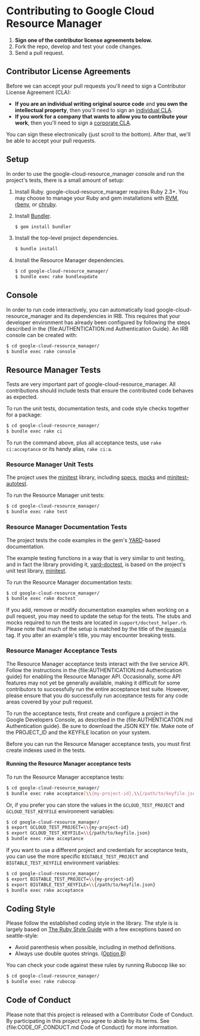 # Contributing to Google Cloud Resource Manager

1. **Sign one of the contributor license agreements below.**
2. Fork the repo, develop and test your code changes.
3. Send a pull request.

## Contributor License Agreements

Before we can accept your pull requests you'll need to sign a Contributor
License Agreement (CLA):

- **If you are an individual writing original source code** and **you own the
  intellectual property**, then you'll need to sign an [individual
  CLA](https://developers.google.com/open-source/cla/individual).
- **If you work for a company that wants to allow you to contribute your work**,
  then you'll need to sign a [corporate
  CLA](https://developers.google.com/open-source/cla/corporate).

You can sign these electronically (just scroll to the bottom). After that, we'll
be able to accept your pull requests.

## Setup

In order to use the google-cloud-resource_manager console and run the project's
tests, there is a small amount of setup:

1. Install Ruby. google-cloud-resource_manager requires Ruby 2.3+. You may
   choose to manage your Ruby and gem installations with [RVM](https://rvm.io/),
   [rbenv](https://github.com/rbenv/rbenv), or
   [chruby](https://github.com/postmodern/chruby).

2. Install [Bundler](http://bundler.io/).

   ```sh
   $ gem install bundler
   ```

3. Install the top-level project dependencies.

   ```sh
   $ bundle install
   ```

4. Install the Resource Manager dependencies.

   ```sh
   $ cd google-cloud-resource_manager/
   $ bundle exec rake bundleupdate
   ```

## Console

In order to run code interactively, you can automatically load
google-cloud-resource_manager and its dependencies in IRB. This requires that
your developer environment has already been configured by following the steps
described in the {file:AUTHENTICATION.md Authentication Guide}. An IRB console
can be created with:

```sh
$ cd google-cloud-resource_manager/
$ bundle exec rake console
```

## Resource Manager Tests

Tests are very important part of google-cloud-resource_manager. All
contributions should include tests that ensure the contributed code behaves as
expected.

To run the unit tests, documentation tests, and code style checks together for a
package:

``` sh
$ cd google-cloud-resource_manager/
$ bundle exec rake ci
```

To run the command above, plus all acceptance tests, use `rake ci:acceptance` or
its handy alias, `rake ci:a`.

### Resource Manager Unit Tests


The project uses the [minitest](https://github.com/seattlerb/minitest) library,
including [specs](https://github.com/seattlerb/minitest#specs),
[mocks](https://github.com/seattlerb/minitest#mocks) and
[minitest-autotest](https://github.com/seattlerb/minitest-autotest).

To run the Resource Manager unit tests:

``` sh
$ cd google-cloud-resource_manager/
$ bundle exec rake test
```

### Resource Manager Documentation Tests

The project tests the code examples in the gem's
[YARD](https://github.com/lsegal/yard)-based documentation.

The example testing functions in a way that is very similar to unit testing, and
in fact the library providing it,
[yard-doctest](https://github.com/p0deje/yard-doctest), is based on the
project's unit test library, [minitest](https://github.com/seattlerb/minitest).

To run the Resource Manager documentation tests:

``` sh
$ cd google-cloud-resource_manager/
$ bundle exec rake doctest
```

If you add, remove or modify documentation examples when working on a pull
request, you may need to update the setup for the tests. The stubs and mocks
required to run the tests are located in `support/doctest_helper.rb`. Please
note that much of the setup is matched by the title of the
[`@example`](http://www.rubydoc.info/gems/yard/file/docs/Tags.md#example) tag.
If you alter an example's title, you may encounter breaking tests.

### Resource Manager Acceptance Tests

The Resource Manager acceptance tests interact with the live service API. Follow
the instructions in the {file:AUTHENTICATION.md Authentication guide} for
enabling the Resource Manager API. Occasionally, some API features may not yet
be generally available, making it difficult for some contributors to
successfully run the entire acceptance test suite. However, please ensure that
you do successfully run acceptance tests for any code areas covered by your pull
request.

To run the acceptance tests, first create and configure a project in the Google
Developers Console, as described in the {file:AUTHENTICATION.md Authentication
guide}. Be sure to download the JSON KEY file. Make note of the PROJECT_ID and
the KEYFILE location on your system.

Before you can run the Resource Manager acceptance tests, you must first create
indexes used in the tests.

#### Running the Resource Manager acceptance tests

To run the Resource Manager acceptance tests:

``` sh
$ cd google-cloud-resource_manager/
$ bundle exec rake acceptance[\\{my-project-id},\\{/path/to/keyfile.json}]
```

Or, if you prefer you can store the values in the `GCLOUD_TEST_PROJECT` and
`GCLOUD_TEST_KEYFILE` environment variables:

``` sh
$ cd google-cloud-resource_manager/
$ export GCLOUD_TEST_PROJECT=\\{my-project-id}
$ export GCLOUD_TEST_KEYFILE=\\{/path/to/keyfile.json}
$ bundle exec rake acceptance
```

If you want to use a different project and credentials for acceptance tests, you
can use the more specific `BIGTABLE_TEST_PROJECT`  and `BIGTABLE_TEST_KEYFILE`
environment variables:

``` sh
$ cd google-cloud-resource_manager/
$ export BIGTABLE_TEST_PROJECT=\\{my-project-id}
$ export BIGTABLE_TEST_KEYFILE=\\{/path/to/keyfile.json}
$ bundle exec rake acceptance
```

## Coding Style

Please follow the established coding style in the library. The style is is
largely based on [The Ruby Style
Guide](https://github.com/bbatsov/ruby-style-guide) with a few exceptions based
on seattle-style:

* Avoid parenthesis when possible, including in method definitions.
* Always use double quotes strings. ([Option
  B](https://github.com/bbatsov/ruby-style-guide#strings))

You can check your code against these rules by running Rubocop like so:

```sh
$ cd google-cloud-resource_manager/
$ bundle exec rake rubocop
```

## Code of Conduct

Please note that this project is released with a Contributor Code of Conduct. By
participating in this project you agree to abide by its terms. See
{file:CODE_OF_CONDUCT.md Code of Conduct} for more information.
